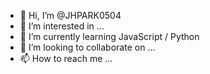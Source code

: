 - 👋 Hi, I’m @JHPARK0504
- 👀 I’m interested in ...
- 🌱 I’m currently learning JavaScript / Python
- 💞️ I’m looking to collaborate on ...
- 📫 How to reach me ...

<!---
JHPARK0504/JHPARK0504 is a ✨ special ✨ repository because its `README.md` (this file) appears on your GitHub profile.
You can click the Preview link to take a look at your changes.
--->
